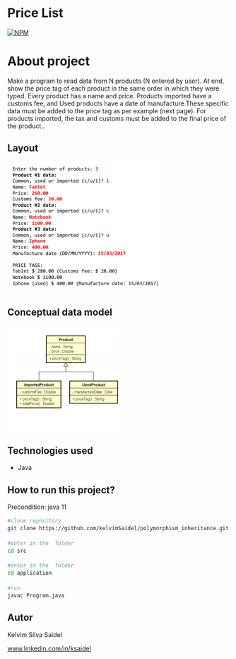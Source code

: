 # Price List

[![NPM](https://img.shields.io/npm/l/react)](https://github.com/kelvimSaidel/composition_and_enumeration_java/blob/master/LICENSE)


# About project

Make a program to read data from N products (N entered by user). At end, show the price tag of each product in the same order in which they were typed.
Every product has a name and price. Products imported have a customs fee, and Used products have a date of manufacture.These specific data must be
added to the price tag as per example (next page). For products imported, the tax and customs must be added to the final price of the product..

## Layout

![INTERFACE](https://github.com/kelvimSaidel/polymorphism_inheritance/blob/9bd701499b58bc443371ed816684e18f8bcc7667/src/assets/polymorphism_inheritance.PNG)


## Conceptual data model

![CONCEPTUAL_DATA_MODEL](https://github.com/kelvimSaidel/polymorphism_inheritance/blob/a371115f082508b8c7c436a435d97106b3a33a8a/src/assets/Conceptual_data_model.PNG)

## Technologies used

- Java

## How to run this project?

Precondition: java 11

```bash
#clone repository
git clone https://github.com/kelvimSaidel/polymorphism_inheritance.git

#enter in the  folder
cd src

#enter in the  folder
cd application

#run
javac Program.java
```

## Autor

Kelvim Silva Saidel

www.linkedin.com/in/ksaidel


